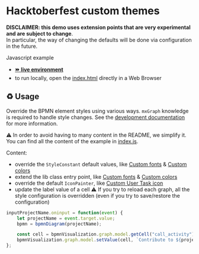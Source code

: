 # Hacktoberfest custom themes

**DISCLAIMER: this demo uses extension points that are very experimental and are subject to change**.  
In particular, the way of changing the defaults will be done via configuration in the future.

Javascript example
- [__⏩ live environment__](https://cdn.statically.io/gh/process-analytics/bpmn-visualization-examples/master/demo/hacktoberfest-custom-themes/index.html)
- to run locally, open the [index.html](index.html) directly in a Web Browser


## ♻️ Usage
Override the BPMN element styles using various ways. `mxGraph` knowledge is required to handle style changes.
See the [development documentation](https://github.com/process-analytics/bpmn-visualization-js/blob/master/docs/contributors/bpmn-support-how-to.md) for more information.

:warning: In order to avoid having to many content in the README, we simplify it. You can find all the content of the example in [index.js](js/index.js).

Content:
- override the `StyleConstant` default values, like [Custom fonts](../../examples/custom-bpmn-theme/custom-fonts/README.md) & [Custom colors](../../examples/custom-bpmn-theme/custom-colors/README.md)
- extend the lib class entry point, like [Custom fonts](../../examples/custom-bpmn-theme/custom-fonts/README.md) & [Custom colors](../../examples/custom-bpmn-theme/custom-colors/README.md)
- override the default `IconPainter`, like [Custom User Task icon](../../examples/custom-bpmn-theme/custom-user-task-icon/README.md)
- update the label value of a cell 
:warning: If you try to reload each graph, all the style configuration is overridden (even if you try to save/restore the configuration)
```javascript
inputProjectName.oninput = function(event) {
    let projectName = event.target.value;
    bpmn = bpmnDiagram(projectName);

    const cell = bpmnVisualization.graph.model.getCell("call_activity");
    bpmnVisualization.graph.model.setValue(cell, `Contribute to ${projectName} 🔧`);
};
```
